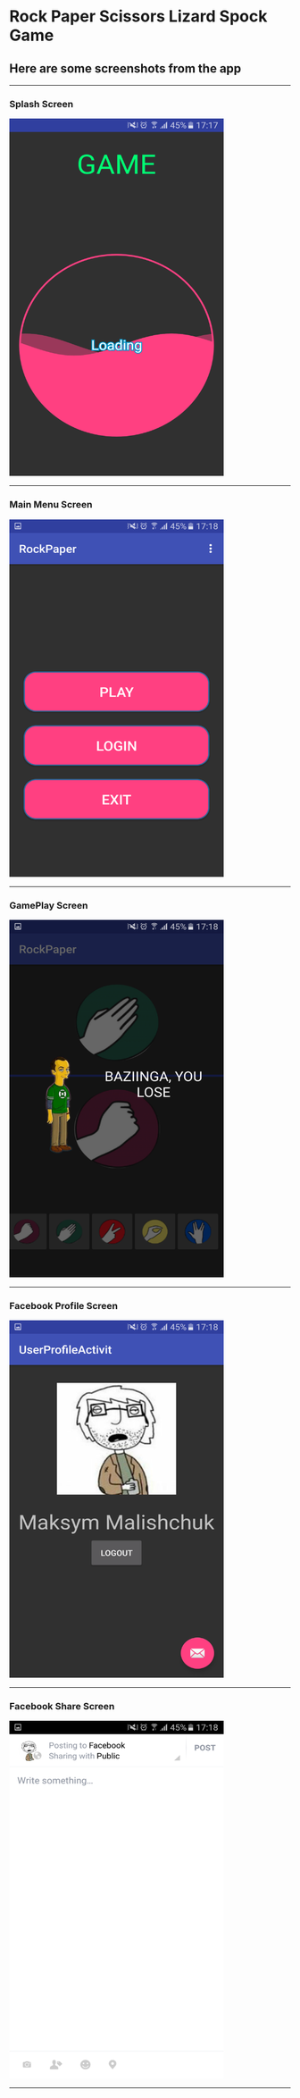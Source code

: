 # Rock Paper Scissors Lizard Spock Game


## Here are some screenshots from the app

***

### Splash Screen

<img src="app/src/main/res/screenshots/screenshot_splash.png" width="384" height="640">

***

### Main Menu Screen

<img src="app/src/main/res/screenshots/screenshot_menu.png" width="384" height="640">

***

### GamePlay Screen

<img src="app/src/main/res/screenshots/screenshot_game.png" width="384" height="640">

***

### Facebook Profile Screen

<img src="app/src/main/res/screenshots/screenshot_profile.png" width="384" height="640">

***

### Facebook Share Screen

<img src="app/src/main/res/screenshots/screenshot_share.png" width="384" height="640">

***
